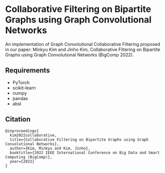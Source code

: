 # Collaborative Filtering on Bipartite Graphs using Graph Convolutional Networks

An implementation of Graph Convolutional Collaborative Filtering proposed in our paper:
Minkyu Kim and Jinho Kim, Collaborative Filtering on Bipartite Graphs using Graph Convolutional Networks (BigComp 2022).

## Requirements
* PyTorch
* scikit-learn
* numpy
* pandas
* absl

## Citation
```
@inproceedings{
  kim2022collaborative,
  title={Collaborative Filtering on Bipartite Graphs using Graph Convolutional Networks},
  author={Kim, Minkyu and Kim, Jinho},
  booktitle={2022 IEEE International Conference on Big Data and Smart Computing (BigComp)},
  year={2022}
}
```